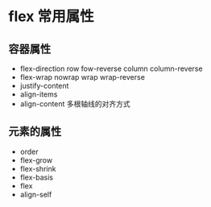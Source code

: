 # flex  常用属性

## 容器属性

* flex-direction row fow-reverse column column-reverse
* flex-wrap nowrap wrap wrap-reverse
* justify-content
* align-items
* align-content 多根轴线的对齐方式

## 元素的属性

* order
* flex-grow
* flex-shrink
* flex-basis
* flex
* align-self 
